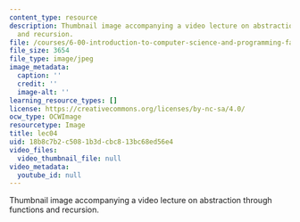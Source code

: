 ```yaml
---
content_type: resource
description: Thumbnail image accompanying a video lecture on abstraction through functions
  and recursion.
file: /courses/6-00-introduction-to-computer-science-and-programming-fall-2008/18b8c7b2c5081b3dcbc813bc68ed56e4_lec04.jpg
file_size: 3654
file_type: image/jpeg
image_metadata:
  caption: ''
  credit: ''
  image-alt: ''
learning_resource_types: []
license: https://creativecommons.org/licenses/by-nc-sa/4.0/
ocw_type: OCWImage
resourcetype: Image
title: lec04
uid: 18b8c7b2-c508-1b3d-cbc8-13bc68ed56e4
video_files:
  video_thumbnail_file: null
video_metadata:
  youtube_id: null
---
```

Thumbnail image accompanying a video lecture on abstraction through functions and recursion.